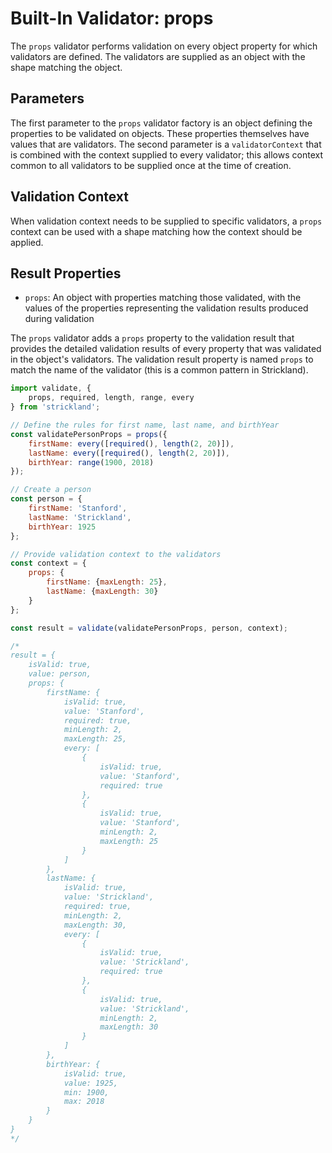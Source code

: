 # Built-In Validator: props

The `props` validator performs validation on every object property for which validators are defined. The validators are supplied as an object with the shape matching the object.

## Parameters

The first parameter to the `props` validator factory is an object defining the properties to be validated on objects. These properties themselves have values that are validators. The second parameter is a `validatorContext` that is combined with the context supplied to every validator; this allows context common to all validators to be supplied once at the time of creation.

## Validation Context

When validation context needs to be supplied to specific validators, a `props` context can be used with a shape matching how the context should be applied.

## Result Properties

* `props`: An object with properties matching those validated, with the values of the properties representing the validation results produced during validation

The `props` validator adds a `props` property to the validation result that provides the detailed validation results of every property that was validated in the object's validators. The validation result property is named `props` to match the name of the validator (this is a common pattern in Strickland).


``` jsx
import validate, {
    props, required, length, range, every
} from 'strickland';

// Define the rules for first name, last name, and birthYear
const validatePersonProps = props({
    firstName: every([required(), length(2, 20)]),
    lastName: every([required(), length(2, 20)]),
    birthYear: range(1900, 2018)
});

// Create a person
const person = {
    firstName: 'Stanford',
    lastName: 'Strickland',
    birthYear: 1925
};

// Provide validation context to the validators
const context = {
    props: {
        firstName: {maxLength: 25},
        lastName: {maxLength: 30}
    }
};

const result = validate(validatePersonProps, person, context);

/*
result = {
    isValid: true,
    value: person,
    props: {
        firstName: {
            isValid: true,
            value: 'Stanford',
            required: true,
            minLength: 2,
            maxLength: 25,
            every: [
                {
                    isValid: true,
                    value: 'Stanford',
                    required: true
                },
                {
                    isValid: true,
                    value: 'Stanford',
                    minLength: 2,
                    maxLength: 25
                }
            ]
        },
        lastName: {
            isValid: true,
            value: 'Strickland',
            required: true,
            minLength: 2,
            maxLength: 30,
            every: [
                {
                    isValid: true,
                    value: 'Strickland',
                    required: true
                },
                {
                    isValid: true,
                    value: 'Strickland',
                    minLength: 2,
                    maxLength: 30
                }
            ]
        },
        birthYear: {
            isValid: true,
            value: 1925,
            min: 1900,
            max: 2018
        }
    }
}
*/
```
